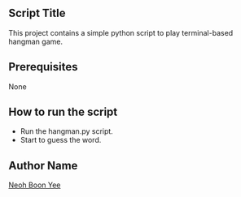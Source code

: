 ## Script Title
This project contains a simple python script to play terminal-based hangman game.

## Prerequisites
None

## How to run the script
- Run the hangman.py script.
- Start to guess the word.

## Author Name
[Neoh Boon Yee](https://github.com/neohboonyee99)
